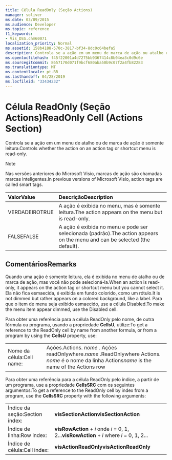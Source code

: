 ```yaml
---
title: Célula ReadOnly (Seção Actions)
manager: soliver
ms.date: 03/09/2015
ms.audience: Developer
ms.topic: reference
f1_keywords:
- Vis_DSS.chm60071
localization_priority: Normal
ms.assetid: 158b4188-570c-3817-bf34-8dc0c64befa5
description: Controla se a ação em um menu de marca de ação ou atalho é somente leitura ou não.
ms.openlocfilehash: f45f22001a4d7275bb9367414c8b04ea3c0d9c6e
ms.sourcegitcommit: 8657170d071f9bcf680aba50b9c07f2a4fb82283
ms.translationtype: MT
ms.contentlocale: pt-BR
ms.lasthandoff: 04/28/2019
ms.locfileid: "33434232"
---
```

# <a name="readonly-cell-actions-section"></a><span data-ttu-id="02775-103">Célula ReadOnly (Seção Actions)</span><span class="sxs-lookup"><span data-stu-id="02775-103">ReadOnly Cell (Actions Section)</span></span>

<span data-ttu-id="02775-104">Controla se a ação em um menu de atalho ou de marca de ação é somente leitura.</span><span class="sxs-lookup"><span data-stu-id="02775-104">Controls whether the action on an action tag or shortcut menu is read-only.</span></span> 
  
> [!NOTE]
> <span data-ttu-id="02775-105">Nas versões anteriores do Microsoft Visio, marcas de ação são chamadas marcas inteligentes.</span><span class="sxs-lookup"><span data-stu-id="02775-105">In previous versions of Microsoft Visio, action tags are called smart tags.</span></span> 
  
|<span data-ttu-id="02775-106">**Valor**</span><span class="sxs-lookup"><span data-stu-id="02775-106">**Value**</span></span>|<span data-ttu-id="02775-107">**Descrição**</span><span class="sxs-lookup"><span data-stu-id="02775-107">**Description**</span></span>|
|:-----|:-----|
|<span data-ttu-id="02775-108">VERDADEIRO</span><span class="sxs-lookup"><span data-stu-id="02775-108">TRUE</span></span>  <br/> |<span data-ttu-id="02775-109">A ação é exibida no menu, mas é somente leitura.</span><span class="sxs-lookup"><span data-stu-id="02775-109">The action appears on the menu but is read-only.</span></span>  <br/> |
|<span data-ttu-id="02775-110">FALSE</span><span class="sxs-lookup"><span data-stu-id="02775-110">FALSE</span></span>  <br/> |<span data-ttu-id="02775-111">A ação é exibida no menu e pode ser selecionada (padrão).</span><span class="sxs-lookup"><span data-stu-id="02775-111">The action appears on the menu and can be selected (the default).</span></span>  <br/> |
   
## <a name="remarks"></a><span data-ttu-id="02775-112">Comentários</span><span class="sxs-lookup"><span data-stu-id="02775-112">Remarks</span></span>

<span data-ttu-id="02775-113">Quando uma ação é somente leitura, ela é exibida no menu de atalho ou de marca de ação, mas você não pode selecioná-la.</span><span class="sxs-lookup"><span data-stu-id="02775-113">When an action is read-only, it appears on the action tag or shortcut menu but you cannot select it.</span></span> <span data-ttu-id="02775-114">Ela não fica esmaecida, é exibida em fundo colorido, como um rótulo.</span><span class="sxs-lookup"><span data-stu-id="02775-114">It is not dimmed but rather appears on a colored background, like a label.</span></span> <span data-ttu-id="02775-115">Para que o item de menu seja exibido esmaecido, use a célula Disabled.</span><span class="sxs-lookup"><span data-stu-id="02775-115">To make the menu item appear dimmed, use the Disabled cell.</span></span> 
  
<span data-ttu-id="02775-116">Para obter uma referência para a célula ReadOnly pelo nome, de outra fórmula ou programa, usando a propriedade **CellsU**, utilize:</span><span class="sxs-lookup"><span data-stu-id="02775-116">To get a reference to the ReadOnly cell by name from another formula, or from a program by using the **CellsU** property, use:</span></span> 
  
|||
|:-----|:-----|
|<span data-ttu-id="02775-117">Nome da célula:</span><span class="sxs-lookup"><span data-stu-id="02775-117">Cell name:</span></span>  <br/> |<span data-ttu-id="02775-118">Ações.</span><span class="sxs-lookup"><span data-stu-id="02775-118">Actions.</span></span> <span data-ttu-id="02775-119">*nome*  . Ações readOnlywhere.</span><span class="sxs-lookup"><span data-stu-id="02775-119">*name*  .ReadOnlywhere Actions.</span></span>  <span data-ttu-id="02775-120">*nome*  é o nome da linha Actions</span><span class="sxs-lookup"><span data-stu-id="02775-120">*name*  is the name of the Actions row</span></span>  <br/> |
   
<span data-ttu-id="02775-121">Para obter uma referência para a célula ReadOnly pelo índice, a partir de um programa, use a propriedade **CellsSRC** com os seguintes argumentos:</span><span class="sxs-lookup"><span data-stu-id="02775-121">To get a reference to the ReadOnly cell by index from a program, use the **CellsSRC** property with the following arguments:</span></span> 
  
|||
|:-----|:-----|
|<span data-ttu-id="02775-122">Índice da seção:</span><span class="sxs-lookup"><span data-stu-id="02775-122">Section index:</span></span>  <br/> |<span data-ttu-id="02775-123">**visSectionAction**</span><span class="sxs-lookup"><span data-stu-id="02775-123">**visSectionAction**</span></span> <br/> |
|<span data-ttu-id="02775-124">Índice de linha:</span><span class="sxs-lookup"><span data-stu-id="02775-124">Row index:</span></span>  <br/> |<span data-ttu-id="02775-125">**visRowAction**  +   *i* onde *i* = 0, 1, 2...</span><span class="sxs-lookup"><span data-stu-id="02775-125">**visRowAction** +  *i*  where  *i*  = 0, 1, 2...</span></span>  <br/> |
|<span data-ttu-id="02775-126">Índice de célula:</span><span class="sxs-lookup"><span data-stu-id="02775-126">Cell index:</span></span>  <br/> |<span data-ttu-id="02775-127">**visActionReadOnly**</span><span class="sxs-lookup"><span data-stu-id="02775-127">**visActionReadOnly**</span></span> <br/> |
   

